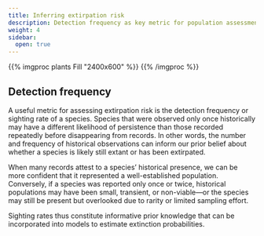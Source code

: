 ```yaml
---
title: Inferring extirpation risk
description: Detection frequency as key metric for population assessments
weight: 4
sidebar:
  open: true
---
```


{{% imgproc plants Fill "2400x600" %}}
{{% /imgproc %}}

## Detection frequency

A useful metric for assessing extirpation risk is the detection frequency or 
sighting rate of a species. Species that were observed only once historically 
may have a different likelihood of persistence than those recorded repeatedly 
before disappearing from records. In other words, the number and frequency of 
historical observations can inform our prior belief about whether a species is 
likely still extant or has been extirpated. 

When many records attest to a species’ historical presence, we can be more 
confident that it represented a well-established population. Conversely, if a 
species was reported only once or twice, historical populations may have been 
small, transient, or non-viable—or the species may still be present but overlooked 
due to rarity or limited sampling effort. 

Sighting rates thus constitute informative prior knowledge that can be incorporated into models to estimate extinction probabilities.
